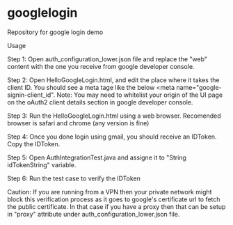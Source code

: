 # googlelogin
Repository for google login demo

Usage

Step 1: Open auth_configuration_lower.json file and replace the "web" content with the one you receive from google developer console.

Step 2: Open HelloGoogleLogin.html, and edit the place where it takes the client ID. You should see a meta tage like the below
<meta name="google-signin-client_id". Note: You may need to whitelist your origin of the UI page on the oAuth2 client details section in google developer console.

Step 3: Run the HelloGoogleLogin.html using a web browser. Recomended browser is safari and  chrome (any version is fine)

Step 4: Once you done login using gmail, you should receive an IDToken. Copy the IDToken.

Step 5: Open AuthIntegrationTest.java and assigne it to "String idTokenString" variable. 

Step 6: Run the test case to verify the IDToken

Caution: If you are running from a VPN then your private network might block this verification process as it  goes to google's certificate url to fetch the public certificate. In that case  if you have a proxy then that can be setup in "proxy" attribute under auth_configuration_lower.json file.
